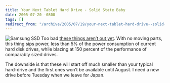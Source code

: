 ```yaml
---
title: Your Next Tablet Hard Drive - Solid State Baby
date: 2005-07-20 -0800
tags: []
redirect_from: "/archive/2005/07/19/your-next-tablet-hard-drive--solid-state-baby.aspx/"
---
```


![Samsung SSD](https://haacked.com/images/SamsungSolidState.jpg) Too bad
[these things aren’t out
yet](http://www.samsung.com/PressCenter/PressRelease/PressRelease.asp?seq=20050523_0000123980#).
With no moving parts, this thing sips power, less than 5% of the power
consumption of current hard disk drives, while blazing at 150 percent of
the performance of comparably sized drives.

The downside is that these will start off much smaller than your typical
hard-drive and the first ones won’t be available until August. I need a
new drive before Tuesday when we leave for Japan.

